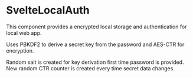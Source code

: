 # SvelteLocalAuth
This component provides a encrypted local storage and authentication for local web app.

Uses PBKDF2 to derive a secret key from the password and AES-CTR for encryption.

Random salt is created for key derivation first time password is provided. New random CTR counter is created every time secret data changes.
